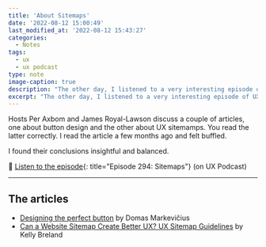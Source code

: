 ```yaml
---
title: 'About Sitemaps'
date: '2022-08-12 15:00:49'
last_modified_at: '2022-08-12 15:43:27'
categories:
  - Notes
tags:
  - ux
  - ux podcast
type: note
image-caption: true
description: "The other day, I listened to a very interesting episode of UX Podcast about button design and UX sitemaps"
excerpt: "The other day, I listened to a very interesting episode of UX Podcast."
---
```

Hosts Per Axbom and James Royal-Lawson discuss a couple of articles, one about button design and the other about UX sitemamps. You read the latter correctly. I read the article a few months ago and felt buffled.

I found their conclusions insightful and balanced.

🔗 [Listen to the episode](https://uxpodcast.com/294-sitemaps/){: title="Episode 294: Sitemaps"} (on UX Podcast)

---

## The articles

<ul class="smd-ul">
  <li><a href="https://wix-ux.com/designing-the-perfect-button-e77ec1f32ee5" title="Read the article on Medium">Designing the perfect button</a> by Domas Markevičius</li>
  <li><a href="https://www.loop11.com/can-a-website-sitemap-create-better-ux-ux-sitemap-guidelines/" title="Read the article on Medium">Can a Website Sitemap Create Better UX? UX Sitemap Guidelines</a> by Kelly Breland</li>
</ul>